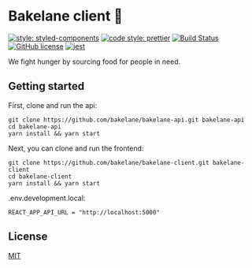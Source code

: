 # Bakelane client 🍲

[![style: styled-components](https://img.shields.io/badge/style-%F0%9F%92%85%20styled--components-orange.svg?colorB=daa357&colorA=db748e)](https://github.com/styled-components/styled-components)
[![code style: prettier](https://img.shields.io/badge/code_style-prettier-ff69b4.svg)](https://github.com/prettier/prettier)
[![Build Status](https://travis-ci.org/bakelane/bakelane-client.svg?branch=master)](https://travis-ci.org/bakelane/bakelane-client)
[![GitHub license](https://img.shields.io/badge/license-MIT-blue.svg)](https://github.com/bakelane/bakelane-client/blob/master/LICENSE)
[![jest](https://jestjs.io/img/jest-badge.svg)](https://github.com/facebook/jest)

We fight hunger by sourcing food for people in need.

## Getting started

First, clone and run the api:

```
git clone https://github.com/bakelane/bakelane-api.git bakelane-api
cd bakelane-api
yarn install && yarn start
```

Next, you can clone and run the frontend:

```
git clone https://github.com/bakelane/bakelane-client.git bakelane-client
cd bakelane-client
yarn install && yarn start
```

.env.development.local:

```
REACT_APP_API_URL = "http://localhost:5000"
```

## License

[MIT](./LICENSE)
